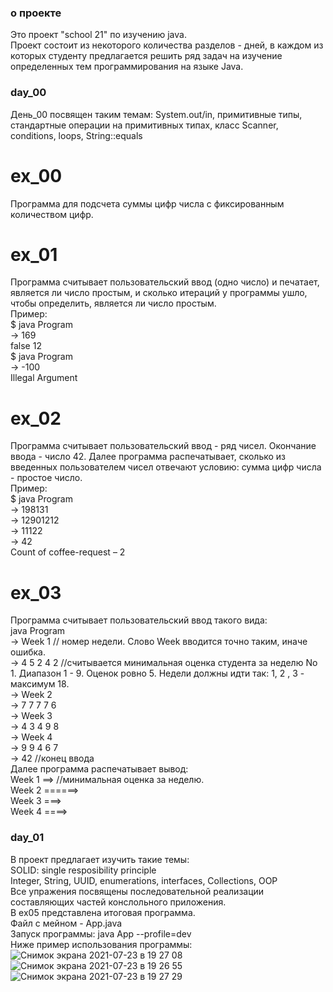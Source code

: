 ### о проекте
Это проект "school 21" по изучению java.<br/>
Проект состоит из некоторого количества разделов - дней, в каждом из которых студенту предлагается решить ряд задач на изучение определенных тем
программирования на языке Java.<br/>
### day_00<br/>
День_00 посвящен таким темам: System.out/in, примитивные типы, стандартные операции на примитивных типах, класс Scanner, conditions, loops, String::equals<br/>
# ex_00<br/>
Программа для подсчета суммы цифр числа с фиксированным количеством цифр.<br/>
# ex_01<br/>
Программа считывает пользовательский ввод (одно число) и печатает, является ли число простым, и сколько итераций у программы ушло, чтобы определить, является ли число простым.<br/>
Пример:<br/>
$ java Program<br/>
-> 169<br/>
false 12<br/>
$ java Program<br/>
-> -100<br/>
Illegal Argument<br/>
# ex_02<br/>
Программа считывает пользовательский ввод - ряд чисел. Окончание ввода - число 42. Далее программа распечатывает, сколько из введенных пользователем
чисел отвечают условию: сумма цифр числа - простое число.<br/>
Пример:<br/>
$ java Program<br/>
-> 198131<br/>
-> 12901212<br/>
-> 11122<br/>
-> 42<br/>
Count of coffee-request – 2<br/>
# ex_03<br/>
Программа считывает пользовательский ввод такого вида:<br/>
java Program<br/>
-> Week 1 // номер недели. Слово Week вводится точно таким, иначе ошибка.<br/>
-> 4 5 2 4 2 //считывается минимальная оценка студента за неделю No 1. Диапазон 1 - 9. Оценок ровно 5. Недели должны идти так: 1, 2 , 3 - максимум 18.<br/>
-> Week 2<br/>
-> 7 7 7 7 6<br/>
-> Week 3<br/>
-> 4 3 4 9 8<br/>
-> Week 4<br/>
-> 9 9 4 6 7<br/>
-> 42 //конец ввода<br/>
Далее программа распечатывает вывод:<br/>
Week 1 ==> //минимальная оценка за неделю.<br/>
Week 2 ======><br/>
Week 3 ===><br/>
Week 4 ====><br/>
### day_01<br/>
В проект предлагает изучить такие темы:<br/>
SOLID: single resposibility principle<br/>
Integer, String, UUID, enumerations, interfaces, Collections, OOP<br/>
Все упражения посвящены последовательной реализации составляющих частей конслольного приложения.<br/>
В ex05 представлена итоговая программа.<br/>
Файл с мейном - App.java<br/>
Запуск программы: java App --profile=dev<br/>
Ниже пример использования программы:<br/>
![Снимок экрана 2021-07-23 в 19 27 08](https://user-images.githubusercontent.com/39241797/126818244-f3cdf738-53dd-4bea-91cc-2a34ce9465ef.png)
![Снимок экрана 2021-07-23 в 19 26 55](https://user-images.githubusercontent.com/39241797/126818250-042b770f-2f89-44c7-aa8f-718a3da38d24.png)
![Снимок экрана 2021-07-23 в 19 27 29](https://user-images.githubusercontent.com/39241797/126818255-fa227fcf-6293-40d2-a90c-ff3e05e60ad8.png)
